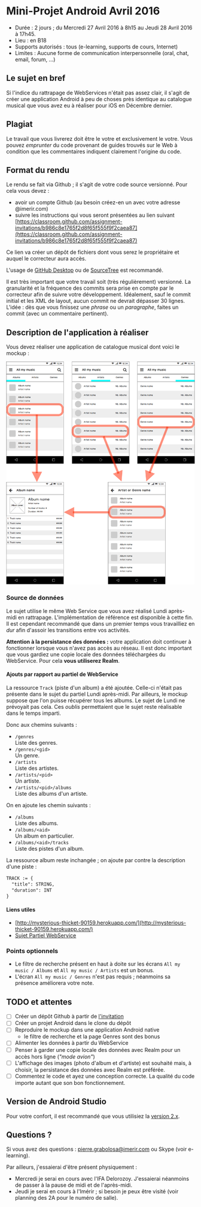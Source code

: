# Mini-Projet Android Avril 2016

  * Durée : 2 jours ; du Mercredi 27 Avril 2016 à 8h15 au Jeudi 28 Avril 2016 à 17h45.
  * Lieu : en B18
  * Supports autorisés : tous (e-learning, supports de cours, Internet)
  * Limites : Aucune forme de communication interpersonnelle (oral, chat, email, forum, …)

## Le sujet en bref

Si l'indice du rattrapage de WebServices n'était pas assez clair, il s'agit de créer une application Android à peu de choses près identique au catalogue musical que vous avez eu à réaliser pour iOS en Décembre dernier.

## Plagiat

Le travail que vous livrerez doit être le votre et exclusivement le votre. Vous pouvez *emprunter* du code provenant de guides trouvés sur le Web à condition que les commentaires indiquent clairement l'origine du code.

## Format du rendu

Le rendu se fait via Github ; il s'agit de votre code source versionné. Pour cela vous devez :

  * avoir un compte Github (au besoin créez-en un avec votre adresse @imerir.com)
  * suivre les instructions qui vous seront présentées au lien suivant [https://classroom.github.com/assignment-invitations/b986c8e1765f2d8f65f555f9f2caea87](https://classroom.github.com/assignment-invitations/b986c8e1765f2d8f65f555f9f2caea87)

Ce lien va créer un dépôt de fichiers dont vous serez le propriétaire et auquel le correcteur aura accès.

L'usage de [GitHub Desktop](https://desktop.github.com) ou de [SourceTree](http://sourcetreeapp.com/) est recommandé.

Il est très important que votre travail soit (très régulièrement) versionné. La granularité et la fréquence des commits sera prise en compte par le correcteur afin de suivre votre développement. Idéalement, sauf le commit initial et les XML de layout, aucun commit ne devrait dépasser 30 lignes. L'idée : dès que vous finissez une *phrase* ou un *paragraphe*, faites un commit (avec un commentaire pertinent).

## Description de l'application à réaliser

Vous devez réaliser une application de catalogue musical dont voici le mockup :

![Mockup](docs/mockup.png)

### Source de données

Le sujet utilise le même Web Service que vous avez réalisé Lundi après-midi en rattrapage. L'implémentation de référence est disponible à cette fin. Il est cependant recommandé que dans un premier temps vous travailliez en *dur* afin d'assoir les transitions entre vos activités.

**Attention à la persistance des données :** votre application doit continuer à fonctionner lorsque vous n'avez pas accès au réseau. Il est donc important que vous gardiez une copie locale des données téléchargées du WebService. Pour cela **vous utiliserez Realm**.

#### Ajouts par rapport au partiel de WebService

La ressource `Track` (piste d'un album) a été ajoutée. Celle-ci n'était pas présente dans le sujet du partiel Lundi après-midi. Par ailleurs, le mockup suppose que l'on puisse récupérer tous les albums. Le sujet de Lundi ne prévoyait pas cela. Ces *oublis* permettaient que le sujet reste réalisable dans le temps imparti.

Donc aux chemins suivants :

  * `/genres`  
    Liste des genres.
  * `/genres/<gid>`  
    Un genre.
  * `/artists`  
    Liste des artistes.
  * `/artists/<pid>`  
    Un artiste.
  * `/artists/<pid>/albums`  
    Liste des albums d'un artiste.
    
On en ajoute les chemin suivants :

  * `/albums`  
    Liste des albums.
  * `/albums/<aid>`  
    Un album en particulier.
  * `/albums/<aid>/tracks`  
    Liste des pistes d'un album.

La ressource album reste inchangée ; on ajoute par contre la description d'une piste : 

    TRACK := {
      "title": STRING,
      "duration": INT
    }


#### Liens utiles

  * [http://mysterious-thicket-90159.herokuapp.com/](http://mysterious-thicket-90159.herokuapp.com/)
  * [Sujet Partiel WebService](https://e-learning.imerir.com/mod/page/view.php?id=9939)

### Points optionnels

  * Le filtre de recherche présent en haut à doite sur les écrans `All my music / Albums` et `All my music / Artists` est un bonus.
  * L'écran `All my music / Genres` n'est pas requis ; néanmoins sa présence améliorera votre note.

## TODO et attentes

  - [ ] Créer un dépôt Github à partir de [l'invitation](https://classroom.github.com/assignment-invitations/b986c8e1765f2d8f65f555f9f2caea87)
  - [ ] Créer un projet Android dans le clone du dépôt
  - [ ] Reproduire le mockup dans une application Android native
    - le filtre de recherche et la page Genres sont des bonus
  - [ ] Alimenter les données à partir du WebService
  - [ ] Penser à garder une copie locale des données avec Realm pour un accès hors ligne (*"mode avion"*)
  - [ ] L'affichage des images (photo d'album et d'artiste) est souhaité mais, à choisir, la persistance des données avec Realm est préférée.
  - [ ] Commentez le code et ayez une conception correcte. La qualité du code importe autant que son bon fonctionnement.

## Version de Android Studio

Pour votre confort, il est recommandé que vous utilisiez la [version 2.x](http://developer.android.com/sdk/index.html).

## Questions ?

Si vous avez des questions : [pierre.grabolosa@imerir.com](mailto:pierre.grabolosa@imerir.com) ou Skype (voir e-learning).

Par ailleurs, j'essaierai d'être présent physiquement :

  * Mercredi je serai en cours avec l'IFA Delorozoy. J'essaierai néanmoins de passer à la pause de midi et de l'après-midi.
  * Jeudi je serai en cours à l'Imérir ; si besoin je peux être visité (voir planning des 2A pour le numéro de salle).

